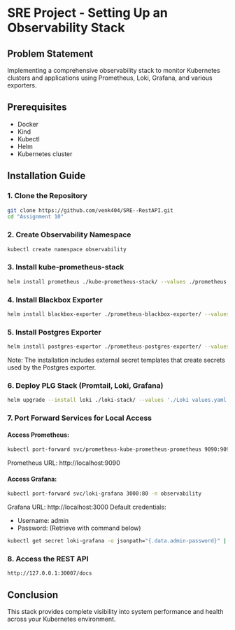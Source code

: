 # SRE Project - Setting Up an Observability Stack

## Problem Statement
Implementing a comprehensive observability stack to monitor Kubernetes clusters and applications using Prometheus, Loki, Grafana, and various exporters.

## Prerequisites
- Docker
- Kind
- Kubectl
- Helm
- Kubernetes cluster

## Installation Guide

### 1. Clone the Repository
```bash
git clone https://github.com/venk404/SRE--RestAPI.git
cd "Assignment 10"
```

### 2. Create Observability Namespace
```bash
kubectl create namespace observability
```

### 3. Install kube-prometheus-stack
```bash
helm install prometheus ./kube-prometheus-stack/ --values ./prometheus.yaml -n observability
```

### 4. Install Blackbox Exporter
```bash
helm install blackbox-exporter ./prometheus-blackbox-exporter/ --values ./blackbox-exportor.yaml -n observability
```

### 5. Install Postgres Exporter
```bash
helm install postgres-exportor ./prometheus-postgres-exporter/ --values ./postgres-exportor.yaml -n observability
```

Note: The installation includes external secret templates that create secrets used by the Postgres exporter.

### 6. Deploy PLG Stack (Promtail, Loki, Grafana)
```bash
helm upgrade --install loki ./loki-stack/ --values './Loki values.yaml' -n observability
```

### 7. Port Forward Services for Local Access

#### Access Prometheus:
```bash
kubectl port-forward svc/prometheus-kube-prometheus-prometheus 9090:9090 -n observability
```
Prometheus URL: http://localhost:9090

#### Access Grafana:
```bash
kubectl port-forward svc/loki-grafana 3000:80 -n observability
```
Grafana URL: http://localhost:3000
Default credentials:
- Username: admin
- Password: (Retrieve with command below)
```bash
kubectl get secret loki-grafana -o jsonpath="{.data.admin-password}" | base64 --decode
```

### 8. Access the REST API
```
http://127.0.0.1:30007/docs
```

## Conclusion
This stack provides complete visibility into system performance and health across your Kubernetes environment.
